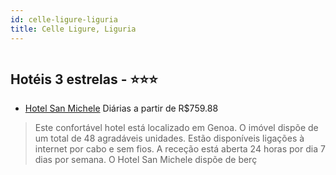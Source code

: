 ```yaml
---
id: celle-ligure-liguria
title: Celle Ligure, Liguria
---
```


<center><img src="http://www.hotelresb2b.com/images/hoteles/772763_foto_1.jpg" alt="" /></center>


## Hotéis 3 estrelas - ⭐️⭐️⭐️

-    [Hotel San Michele](https://www.hurb.com/hoteis/celle-ligure/hotel-san-michele-JNP-JP918257?cmp=18055) Diárias a partir de R$759.88
   > Este confortável hotel está localizado em Genoa. O imóvel dispõe de um total de 48 agradáveis unidades. Estão disponíveis ligações à internet por cabo e sem fios. A receção está aberta 24 horas por dia 7 dias por semana. O Hotel San Michele dispõe de berç
